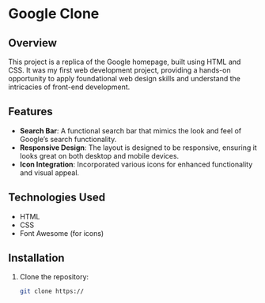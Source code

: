 # Google Clone

## Overview

This project is a replica of the Google homepage, built using HTML and CSS. It was my first web development project, providing a hands-on opportunity to apply foundational web design skills and understand the intricacies of front-end development.

## Features

- **Search Bar**: A functional search bar that mimics the look and feel of Google’s search functionality.
- **Responsive Design**: The layout is designed to be responsive, ensuring it looks great on both desktop and mobile devices.
- **Icon Integration**: Incorporated various icons for enhanced functionality and visual appeal.

## Technologies Used

- HTML
- CSS
- Font Awesome (for icons)

## Installation

1. Clone the repository:
   ```bash
   git clone https://
